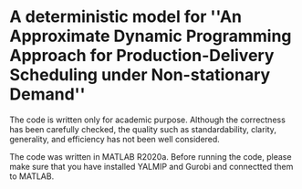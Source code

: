 # A deterministic model for ''An Approximate Dynamic Programming Approach for Production-Delivery Scheduling under Non-stationary Demand''

The code is written only for academic purpose. Although the correctness has been carefully checked, the quality such as standardability, clarity, generality, and efficiency has not been well considered.

The code was written in MATLAB R2020a. Before running the code, please make sure that you have installed YALMIP and Gurobi and connectted them to MATLAB.

